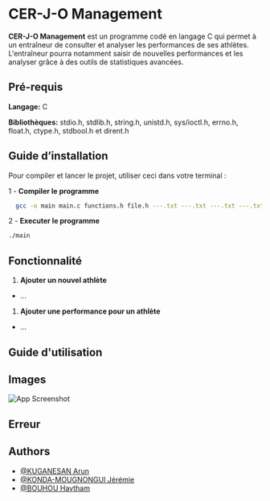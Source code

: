
# CER-J-O Management

**CER-J-O Management** est un programme codé en langage C qui permet à un entraîneur de consulter et analyser les performances de ses athlètes. L'entraîneur pourra notamment saisir de nouvelles performances et les analyser grâce à des outils de statistiques avancées.

## Pré-requis

**Langage:** C

**Bibliothèques:** stdio.h, stdlib.h, string.h, unistd.h, sys/ioctl.h, errno.h, float.h, ctype.h, stdbool.h et dirent.h


## Guide d’installation 

Pour compiler et lancer le projet, utiliser ceci dans votre terminal :

1 - **Compiler le programme**
```bash
  gcc -o main main.c functions.h file.h ---.txt ---.txt ---.txt ---.txt 
```
2 - **Executer le programme**
```bash
./main
```
## Fonctionnalité

1. **Ajouter un nouvel athlète**
- ...

1. **Ajouter une performance pour un athlète**
- ...



## Guide d'utilisation


## Images

![App Screenshot](https://via.placeholder.com/468x300?text=App+Screenshot+Here)


## Erreur
## Authors

- [@KUGANESAN Arun](https://www.github.com/)
- [@KONDA-MOUGNONGUI Jérémie](https://www.github.com/)
- [@BOUHOU Haytham](https://www.github.com/HAYTHAM2005)

